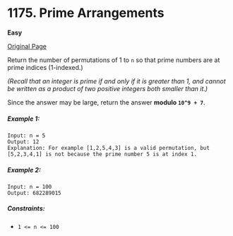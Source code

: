 # 1175. Prime Arrangements

**Easy**

[Original Page](https://leetcode.com/problems/prime-arrangements/)

Return the number of permutations of 1 to `n` so that prime numbers are at prime indices (1-indexed.)

_(Recall that an integer is prime if and only if it is greater than 1, and cannot be written as a product of two positive integers both smaller than it.)_

Since the answer may be large, return the answer __modulo `10^9 + 7`__.

##### Example 1:
```
Input: n = 5
Output: 12
Explanation: For example [1,2,5,4,3] is a valid permutation, but [5,2,3,4,1] is not because the prime number 5 is at index 1.
```

##### Example 2:
```
Input: n = 100
Output: 682289015
```

##### Constraints:
- `1 <= n <= 100`
